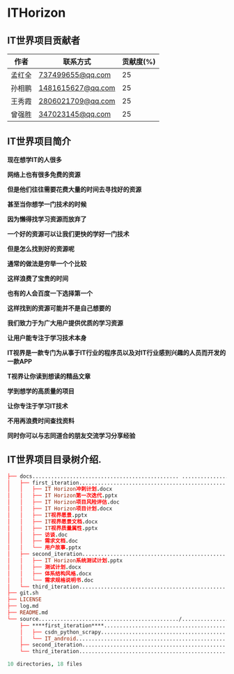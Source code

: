 # ITHorizon

## IT世界项目贡献者

| 作者   | 联系方式          | 贡献度(%) |
| ------ | ----------------- | --------- |
| 孟红全 | 737499655@qq.com  | 25        |
| 孙相鹏 | 1481615627@qq.com | 25        |
| 王秀霞 | 2806021709@qq.com | 25        |
| 曾强胜 | 347023145@qq.com  | 25        |



## IT世界项目简介

**现在想学IT的人很多**

**网络上也有很多免费的资源**

**但是他们往往需要花费大量的时间去寻找好的资源**

**甚至当你想学一门技术的时候**

**因为懒得找学习资源而放弃了**

**一个好的资源可以让我们更快的学好一门技术**

**但是怎么找到好的资源呢**

**通常的做法是穷举一个个比较**

**这样浪费了宝贵的时间**

**也有的人会百度一下选择第一个**

**这样找到的资源可能并不是自己想要的**

**我们致力于为广大用户提供优质的学习资源**

**让用户能专注于学习技术本身**

**IT视界是一款专门为从事于IT行业的程序员以及对IT行业感到兴趣的人员而开发的一款APP**

**T视界让你读到想读的精品文章**

**学到想学的高质量的项目**

**让你专注于学习IT技术**

**不用再浪费时间查找资料**

**同时你可以与志同道合的朋友交流学习分享经验**



## IT世界项目目录树介绍.

```pro
├── docs............................................... .................IT世界项目文档
│   ├── first_iteration..................................................第一次迭代文档
│   │   ├── IT Horizon冲刺计划.docx
│   │   ├── IT Horizon第一次迭代.pptx
│   │   ├── IT Horizon项目风险评估.doc
│   │   ├── IT Horizon项目计划.docx
│   │   ├── IT视界愿景.pptx
│   │   ├── IT视界愿景文档.docx
│   │   ├── IT视界质量属性.pptx
│   │   ├── 访谈.doc
│   │   ├── 需求文档.doc
│   │   └── 用户故事.pptx
│   ├── second_iteration................................................第二次迭代文档
│   │   ├── IT Horizon系统测试计划.pptx
│   │   ├── 测试计划.docx
│   │   ├── 体系结构风格.docx
│   │   └── 需求规格说明书.doc
│   └── third_iteration.................................................第三次迭代文档
├── git.sh
├── LICENSE
├── log.md
├── README.md
└── source............................................./................IT世界项目源码
    ├── ****first_iteration****.........................................第一次迭代项目源码
    │   ├── csdn_python_scrapy..........................................csdn python爬虫
    │   └── IT_android..................................................android app
    ├── second_iteration................................................第二次迭代项目源码
    └── third_iteration.................................................第三次迭代项目源码

10 directories, 18 files


```


